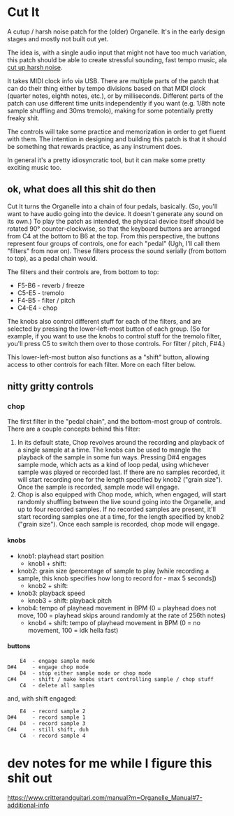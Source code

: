 # Cut It

A cutup / harsh noise patch for the (older) Organelle. It's in the early design stages and mostly not built out yet.

The idea is, with a single audio input that might not have too much variation, this patch should be able to create stressful sounding, fast tempo music, ala [cut up harsh noise](https://trianglerecords.bandcamp.com/album/hard-panning-the-ultimate-contemporary-cut-up-harsh-noise-international-compilation).

It takes MIDI clock info via USB. There are multiple parts of the patch that can do their thing either by tempo divisions based on that MIDI clock (quarter notes, eighth notes, etc.), or by milliseconds. Different parts of the patch can use different time units independently if you want (e.g. 1/8th note sample shuffling and 30ms tremolo), making for some potentially pretty freaky shit.

The controls will take some practice and memorization in order to get fluent with them. The intention in designing and building this patch is that it should be something that rewards practice, as any instrument does.

In general it's a pretty idiosyncratic tool, but it can make some pretty exciting music too.


## ok, what does all this shit do then

Cut It turns the Organelle into a chain of four pedals, basically. (So, you'll want to have audio going into the device. It doesn't generate any sound on its own.) To play the patch as intended, the physical device itself should be rotated 90° counter-clockwise, so that the keyboard buttons are arranged from C4 at the bottom to B6 at the top. From this perspective, the buttons represent four groups of controls, one for each "pedal" (Ugh, I'll call them "filters" from now on). These filters process the sound serially (from bottom to top), as a pedal chain would.

The filters and their controls are, from bottom to top:

- F5-B6 - reverb / freeze
- C5-E5 - tremolo
- F4-B5 - filter / pitch
- C4-E4 - chop

The knobs also control different stuff for each of the filters, and are selected by pressing the lower-left-most button of each group. (So for example, if you want to use the knobs to control stuff for the tremolo filter, you'll press C5 to switch them over to those controls. For filter / pitch, F#4.)

This lower-left-most button also functions as a "shift" button, allowing access to other controls for each filter. More on each filter below.


## nitty gritty controls

### chop
The first filter in the "pedal chain", and the bottom-most group of controls. There are a couple concepts behind this filter:

1. In its default state, Chop revolves around the recording and playback of a single sample at a time. The knobs can be used to mangle the playback of the sample in some fun ways. Pressing D#4 engages sample mode, which acts as a kind of loop pedal, using whichever sample was played or recorded last. If there are no samples recorded, it will start recording one for the length specified by knob2 ("grain size"). Once the sample is recorded, sample mode will engage.
2. Chop is also equipped with Chop mode, which, when engaged, will start randomly shuffling between the live sound going into the Organelle, and up to four recorded samples. If no recorded samples are present, it'll start recording samples one at a time, for the length specified by knob2 ("grain size"). Once each sample is recorded, chop mode will engage.

#### knobs

- knob1: playhead start position
    - knob1 + shift:
- knob2: grain size (percentage of sample to play [while recording a sample, this knob specifies how long to record for - max 5 seconds])
    - knob2 + shift:
- knob3: playback speed
    - knob3 + shift: playback pitch
- knob4: tempo of playhead movement in BPM (0 = playhead does not move, 100 = playhead skips around randomly at the rate of 256th notes)
    - knob4 + shift: tempo of playhead movement in BPM (0 = no movement, 100 = idk hella fast)

#### buttons
        E4  - engage sample mode
    D#4     - engage chop mode
        D4  - stop either sample mode or chop mode
    C#4     - shift / make knobs start controlling sample / chop stuff
        C4  - delete all samples

and, with shift engaged:

        E4  - record sample 2
    D#4     - record sample 1
        D4  - record sample 3
    C#4     - still shift, duh
        C4  - record sample 4





# dev notes for me while I figure this shit out

https://www.critterandguitari.com/manual?m=Organelle_Manual#7-additional-info

